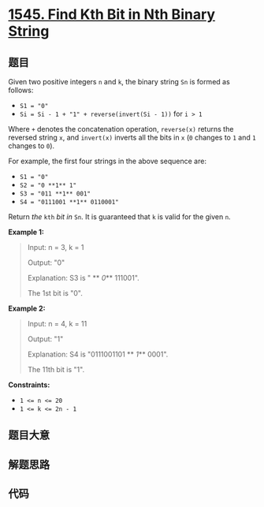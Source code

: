 # [1545. Find Kth Bit in Nth Binary String](https://leetcode.com/problems/find-kth-bit-in-nth-binary-string/)

## 题目

Given two positive integers `n` and `k`, the binary string `Sn` is formed as
follows:

  * `S1 = "0"`
  * `Si = Si - 1 + "1" + reverse(invert(Si - 1))` for `i > 1`

Where `+` denotes the concatenation operation, `reverse(x)` returns the
reversed string `x`, and `invert(x)` inverts all the bits in `x` (`0` changes
to `1` and `1` changes to `0`).

For example, the first four strings in the above sequence are:

  * `S1 = "0"`
  * `S2 = "0 **1** 1"`
  * `S3 = "011 **1** 001"`
  * `S4 = "0111001 **1** 0110001"`

Return _the_ `kth` _bit_ _in_ `Sn`. It is guaranteed that `k` is valid for the
given `n`.



**Example 1:**

> Input: n = 3, k = 1
> 
> Output: "0"
> 
> Explanation: S3 is " ** _0_** 111001".
> 
> The 1st bit is "0".

**Example 2:**

> Input: n = 4, k = 11
> 
> Output: "1"
> 
> Explanation: S4 is "0111001101 ** _1_** 0001".
> 
> The 11th bit is "1".

**Constraints:**

  * `1 <= n <= 20`
  * `1 <= k <= 2n - 1`


## 题目大意

## 解题思路

## 代码

```javascript

```


